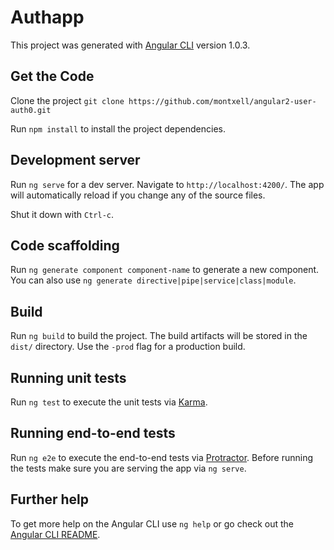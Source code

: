 # Authapp

This project was generated with [Angular CLI](https://github.com/angular/angular-cli) version 1.0.3.

## Get the Code

Clone the project `git clone https://github.com/montxell/angular2-user-auth0.git`

Run `npm install` to install the project dependencies.

## Development server

Run `ng serve` for a dev server. Navigate to `http://localhost:4200/`. The app will automatically reload if you change any of the source files.

Shut it down with `Ctrl-c`.

## Code scaffolding

Run `ng generate component component-name` to generate a new component. You can also use `ng generate directive|pipe|service|class|module`.

## Build

Run `ng build` to build the project. The build artifacts will be stored in the `dist/` directory. Use the `-prod` flag for a production build.

## Running unit tests

Run `ng test` to execute the unit tests via [Karma](https://karma-runner.github.io).

## Running end-to-end tests

Run `ng e2e` to execute the end-to-end tests via [Protractor](http://www.protractortest.org/).
Before running the tests make sure you are serving the app via `ng serve`.

## Further help

To get more help on the Angular CLI use `ng help` or go check out the [Angular CLI README](https://github.com/angular/angular-cli/blob/master/README.md).
